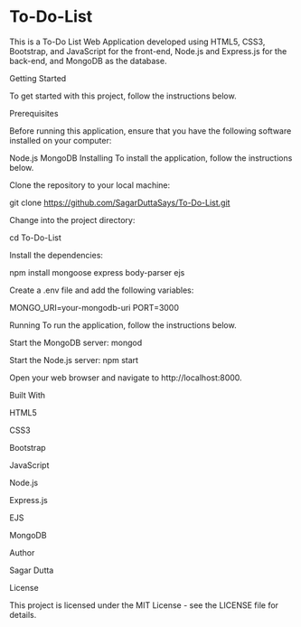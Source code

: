 # To-Do-List

This is a To-Do List Web Application developed using HTML5, CSS3, Bootstrap, and JavaScript for the front-end, Node.js and Express.js for the back-end, and MongoDB as the database.

Getting Started

To get started with this project, follow the instructions below.

Prerequisites

Before running this application, ensure that you have the following software installed on your computer:

Node.js
MongoDB
Installing
To install the application, follow the instructions below.

Clone the repository to your local machine:

git clone https://github.com/SagarDuttaSays/To-Do-List.git

Change into the project directory:

cd To-Do-List

Install the dependencies:

npm install mongoose express body-parser ejs

Create a .env file and add the following variables:

MONGO_URI=your-mongodb-uri
PORT=3000

Running
To run the application, follow the instructions below.

Start the MongoDB server:
mongod

Start the Node.js server:
npm start

Open your web browser and navigate to http://localhost:8000.

Built With

HTML5

CSS3

Bootstrap

JavaScript

Node.js

Express.js

EJS

MongoDB

Author

Sagar Dutta

License

This project is licensed under the MIT License - see the LICENSE file for details.
